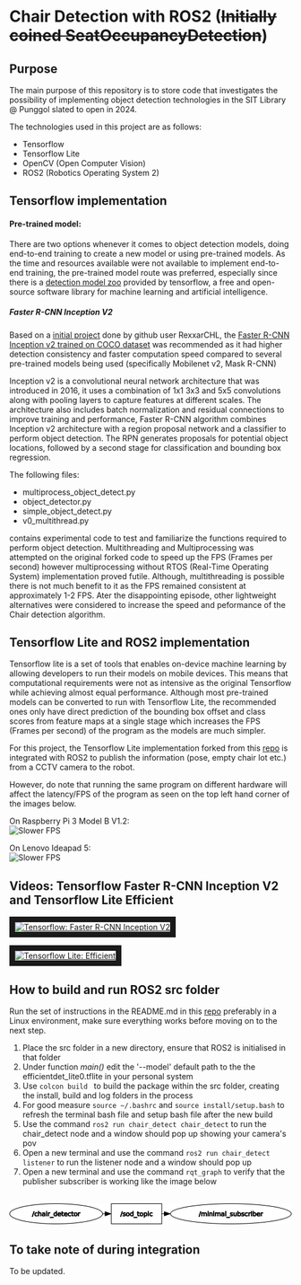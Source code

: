 # Chair Detection with ROS2 (~~Initially coined SeatOccupancyDetection~~)

## Purpose
The main purpose of this repository is to store code that investigates the possibility of implementing object detection technologies in the SIT Library @ Punggol slated to open in 2024. 

The technologies used in this project are as follows:
- Tensorflow
- Tensorflow Lite
- OpenCV (Open Computer Vision)
- ROS2 (Robotics Operating System 2)


## Tensorflow implementation

#### Pre-trained model: 
There are two options whenever it comes to object detection models, doing end-to-end training to create a new model or using pre-trained models. As the time and resources available were not available to implement end-to-end training, the pre-trained model route was preferred, especially since there is a [detection model zoo](https://github.com/tensorflow/models/blob/master/research/object_detection/g3doc/tf1_detection_zoo.md) provided by tensorflow, a free and open-source software library for machine learning and artificial intelligence.

##### Faster R-CNN Inception V2

Based on a [initial project](https://github.com/RexxarCHL/library-seat-detection) done by github user RexxarCHL, the [Faster R-CNN Inception v2 trained on COCO dataset](https://github.com/tensorflow/models/blob/master/research/object_detection/g3doc/tf1_detection_zoo.md) was recommended as it had higher detection consistency and faster computation speed compared to several pre-trained models being used (specifically Mobilenet v2, Mask R-CNN)

Inception v2 is a convolutional neural network architecture that was introduced in 2016, it uses a combination of 1x1 3x3 and 5x5 convolutions along with pooling layers to capture features at different scales. 
The architecture also includes batch normalization and residual connections to improve training and performance, Faster R-CNN algorithm combines Inception v2 architecture with a region proposal network and a classifier to perform object detection. 
The RPN generates proposals for potential object locations, followed by a second stage for classification and bounding box regression. 


The following files:
- multiprocess_object_detect.py
- object_detector.py
- simple_object_detect.py
- v0_multithread.py

contains experimental code to test and familiarize the functions required to perform object detection. Multithreading and Multiprocessing was attempted on the original forked code to speed up the FPS (Frames per second) however multiprocessing without RTOS (Real-Time Operating System) implementation proved futile. 
Although, multithreading is possible there is not much benefit to it as the FPS remained consistent at approximately 1-2 FPS. 
Ater the disappointing episode, other lightweight alternatives were considered to increase the speed and peformance of the Chair detection algorithm.


## Tensorflow Lite and ROS2 implementation
Tensorflow lite is a set of tools that enables on-device machine learning by allowing developers to run their models on mobile devices. This means that computational requirements were not as intensive as the original Tensorflow while achieving almost equal performance. 
Although most pre-trained models can be converted to run with Tensorflow Lite, the recommended ones only have direct prediction of the bounding box offset and class scores from feature maps at a single stage which increases the FPS (Frames per second) of the program as the models are much simpler.

For this project, the Tensorflow Lite implementation forked from this [repo](https://github.com/tensorflow/examples/tree/master/lite/examples/object_detection/raspberry_pi) is integrated with ROS2 to publish the information (pose, empty chair lot etc.) from a CCTV camera to the robot.

However, do note that running the same program on different hardware will affect the latency/FPS of the program as seen on the top left hand corner of the images below.

On Raspberry Pi 3 Model B V1.2: <br>
<img src="https://i.postimg.cc/7Pz0n70H/rpi-raspios.jpg" alt="Slower FPS" width="240" height="203"/><br>


On Lenovo Ideapad 5: <br>
<img src="https://i.postimg.cc/kMWRbCPD/ideapad-ubuntu20-04.jpg" alt="Slower FPS" width="240" height="212"/><br>

## Videos: Tensorflow Faster R-CNN Inception V2 and Tensorflow Lite Efficient 

<a href="https://www.youtube.com/watch?v=pLGPopefdiE" target="_blank"><img src="https://i9.ytimg.com/vi/pLGPopefdiE/mqdefault.jpg?sqp=COjomqAG-oaymwEmCMACELQB8quKqQMa8AEB-AH-CYAC0AWKAgwIABABGFogWihaMA8=&rs=AOn4CLD8h9p6HPTPTYsvTzjag-TW_140sw" 
alt="Tensorflow: Faster R-CNN Inception V2" width="240" height="180" border="10" /></a>

<a href="https://www.youtube.com/watch?v=SgjVN6L3r1k" target="_blank"><img src="https://i9.ytimg.com/vi/SgjVN6L3r1k/mqdefault.jpg?sqp=CJTrmqAG-oaymwEmCMACELQB8quKqQMa8AEB-AHUBoAC4AOKAgwIABABGH8gEyh6MA8=&rs=AOn4CLCAnZDG6dOWbvKGjlPSDhBcWRI8_A" 
alt="Tensorflow Lite: Efficient" width="240" height="180" border="10" /></a>


## How to build and run ROS2 src folder 
Run the set of instructions in the README.md in this [repo](https://github.com/tensorflow/examples/tree/master/lite/examples/object_detection/raspberry_pi) preferably in a Linux environment, make sure everything works before moving on to the next step.

1. Place the src folder in a new directory, ensure that ROS2 is initialised in that folder
2. Under function *main()* edit the '--model' default path to the the efficientdet_lite0.tflite in your personal system
3. Use ```colcon build ``` to build the package within the src folder, creating the install, build and log folders in the process
4. For good measure ``` source ~/.bashrc ``` and ``` source install/setup.bash ``` to refresh the terminal bash file and setup bash file after the new build
5. Use the command ``` ros2 run chair_detect chair_detect ``` to run the chair_detect node and a window should pop up showing your camera's pov
6. Open a new terminal and use the command ``` ros2 run chair_detect listener ``` to run the listener node and a window should pop up
7. Open a new terminal and use the command ``` rqt_graph ``` to verify that the publisher subscriber is working like the image below
<br>
<img src="rosgraph.png" alt="rqt graph"><br>

## To take note of during integration
To be updated.